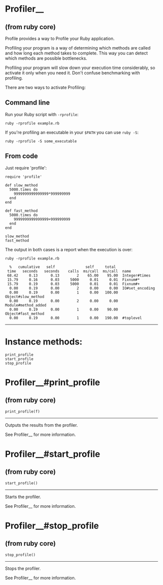 # Profiler__

(from ruby core)
---
Profile provides a way to Profile your Ruby application.

Profiling your program is a way of determining which methods are called and
how long each method takes to complete.  This way you can detect which methods
are possible bottlenecks.

Profiling your program will slow down your execution time considerably, so
activate it only when you need it.  Don't confuse benchmarking with profiling.

There are two ways to activate Profiling:

## Command line

Run your Ruby script with `-rprofile`:

    ruby -rprofile example.rb

If you're profiling an executable in your `$PATH` you can use `ruby -S`:

    ruby -rprofile -S some_executable

## From code

Just require 'profile':

    require 'profile'

    def slow_method
      5000.times do
        9999999999999999*999999999
      end
    end

    def fast_method
      5000.times do
        9999999999999999+999999999
      end
    end

    slow_method
    fast_method

The output in both cases is a report when the execution is over:

    ruby -rprofile example.rb

      %   cumulative   self              self     total
     time   seconds   seconds    calls  ms/call  ms/call  name
     68.42     0.13      0.13        2    65.00    95.00  Integer#times
     15.79     0.16      0.03     5000     0.01     0.01  Fixnum#*
     15.79     0.19      0.03     5000     0.01     0.01  Fixnum#+
      0.00     0.19      0.00        2     0.00     0.00  IO#set_encoding
      0.00     0.19      0.00        1     0.00   100.00  Object#slow_method
      0.00     0.19      0.00        2     0.00     0.00  Module#method_added
      0.00     0.19      0.00        1     0.00    90.00  Object#fast_method
      0.00     0.19      0.00        1     0.00   190.00  #toplevel
---
# Instance methods:

    print_profile
    start_profile
    stop_profile

# Profiler__#print_profile

(from ruby core)
---
    print_profile(f)

---

Outputs the results from the profiler.

See Profiler__ for more information.


# Profiler__#start_profile

(from ruby core)
---
    start_profile()

---

Starts the profiler.

See Profiler__ for more information.


# Profiler__#stop_profile

(from ruby core)
---
    stop_profile()

---

Stops the profiler.

See Profiler__ for more information.


